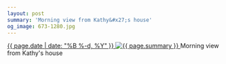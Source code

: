 ```yaml
---
layout: post
summary: 'Morning view from Kathy&#x27;s house'
og_image: 673-1280.jpg
---
```


<p>
 <time>
  <a href="/673">
   {{ page.date | date: "%B %-d, %Y" }}
  </a>
 </time>
 <a href="/673">
  <img alt="{{ page.summary }}" sizes="(min-width: 700px) 50vw, calc(100vw - 2rem)" src="{{ site.assets_url }}/673-640.jpg" srcset="{{ site.assets_url }}/673-320.jpg 320w, {{ site.assets_url }}/673-640.jpg 640w, {{ site.assets_url }}/673-960.jpg 960w, {{ site.assets_url }}/673-1280.jpg 1280w"/>
 </a>
 <span>
  Morning view from Kathy's house
 </span>
</p>
